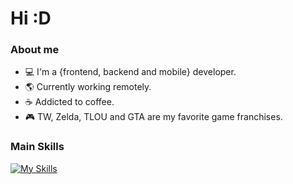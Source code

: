# Hi :D

### About me

- 💻  I'm a {frontend, backend and mobile} developer.
- 🌎  Currently working remotely.
- ☕   Addicted to coffee.
- 🎮  TW, Zelda, TLOU and GTA are my favorite game franchises.

### Main Skills

[![My Skills](https://skillicons.dev/icons?i=sass,react,nextjs,nodejs,nestjs,vite,figma,ts,js,tailwind,graphql,prisma,jest,wordpress,mysql,postgres,docker,mongodb,firebase,aws,supabase,laravel,vercel,solidity&perline=8)](https://skillicons.dev)
